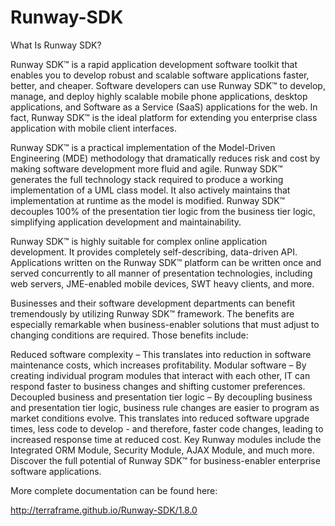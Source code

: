Runway-SDK
==========

What Is Runway SDK?

Runway SDK™ is a rapid application development software toolkit that enables you to develop robust and scalable software applications faster, better, and cheaper. Software developers can use Runway SDK™ to develop, manage, and deploy highly scalable mobile phone applications, desktop applications, and Software as a Service (SaaS) applications for the web. In fact, Runway SDK™ is the ideal platform for extending you enterprise class application with mobile client interfaces.

Runway SDK™ is a practical implementation of the Model-Driven Engineering (MDE) methodology that dramatically reduces risk and cost by making software development more fluid and agile. Runway SDK™ generates the full technology stack required to produce a working implementation of a UML class model. It also actively maintains that implementation at runtime as the model is modified. Runway SDK™ decouples 100% of the presentation tier logic from the business tier logic, simplifying application development and maintainability.

Runway SDK™ is highly suitable for complex online application development. It provides completely self-describing, data-driven API. Applications written on the Runway SDK™ platform can be written once and served concurrently to all manner of presentation technologies, including web servers, JME-enabled mobile devices, SWT heavy clients, and more.

Businesses and their software development departments can benefit tremendously by utilizing Runway SDK™ framework. The benefits are especially remarkable when business-enabler solutions that must adjust to changing conditions are required. Those benefits include:

Reduced software complexity – This translates into reduction in software maintenance costs, which increases profitability.
Modular software – By creating individual program modules that interact with each other, IT can respond faster to business changes and shifting customer preferences.
Decoupled business and presentation tier logic – By decoupling business and presentation tier logic, business rule changes are easier to program as market conditions evolve. This translates into reduced software upgrade times, less code to develop - and therefore, faster code changes, leading to increased response time at reduced cost.
Key Runway modules include the Integrated ORM Module, Security Module, AJAX Module, and much more. Discover the full potential of Runway SDK™ for business-enabler enterprise software applications.



More complete documentation can be found here:

http://terraframe.github.io/Runway-SDK/1.8.0
